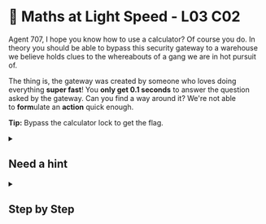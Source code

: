 # 📐 Maths at Light Speed - L03 C02

Agent 707, I hope you know how to use a calculator? Of course you do. In theory you should be able to bypass this security gateway to a warehouse we believe holds clues to the whereabouts of a gang we are in hot pursuit of.

The thing is, the gateway was created by someone who loves doing everything **super fast**! You **only get 0.1 seconds** to answer the question asked by the gateway. Can you find a way around it? We're not able to **form**ulate an **action** quick enough.

**Tip:** Bypass the calculator lock to get the flag.

<details><summary>

## Need a hint</summary>

> 💡 Hint: Try watching the source code as you are spinning a new set of numbers. What changes when the spin is happening and then gets removed when the calculator gets locked?

</details>

<details><summary>

## Step by Step</summary>

![picture of calculator](/assets/mathsatlightspeed1.png)

- Click the “Spin for question” button. It should give you an addition or subtraction problem that is locked, go ahead and **solve for the answer**.
- Open inspect element over the box you type in. It should open up the details of the box which is “`<form class="form" action id="calc-form">`”.
- Change action to “`action="/flashfast/answer`".
![picture of source code](/assets/mathsatlightspeed2.png)
- Type in the answer and click submit, a `flag` should appear.

</details>
